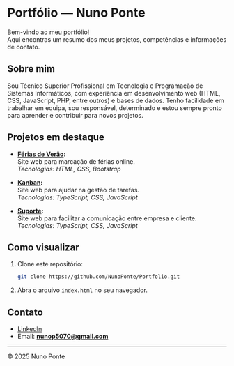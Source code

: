 # Portfólio — Nuno Ponte

Bem-vindo ao meu portfólio!  
Aqui encontras um resumo dos meus projetos, competências e informações de contato.

## Sobre mim

Sou Técnico Superior Profissional em Tecnologia e Programação de Sistemas Informáticos, com experiência em desenvolvimento web (HTML, CSS, JavaScript, PHP, entre outros) e bases de dados. Tenho facilidade em trabalhar em equipa, sou responsável, determinado e estou sempre pronto para aprender e contribuir para novos projetos.

## Projetos em destaque

- **[Férias de Verão](https://github.com/NunoPonte/Ferias-de-verao):**  
  Site web para marcação de férias online.  
  _Tecnologias: HTML, CSS, Bootstrap_

- **[Kanban](https://github.com/NunoPonte/Kanban):**  
  Site web para ajudar na gestão de tarefas.  
  _Tecnologias: TypeScript, CSS, JavaScript_

- **[Suporte](https://github.com/NunoPonte/Suporte):**  
  Site web para facilitar a comunicação entre empresa e cliente.  
  _Tecnologias: TypeScript, CSS, JavaScript_

## Como visualizar

1. Clone este repositório:
   ```sh
   git clone https://github.com/NunoPonte/Portfolio.git
   ```
2. Abra o arquivo `index.html` no seu navegador.

## Contato

- [LinkedIn](https://www.linkedin.com/in/nuno-ponte-166836296/)
- Email: **nunop5070@gmail.com**

---

&copy; 2025 Nuno Ponte 